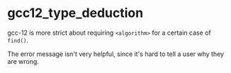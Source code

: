 # gcc12_type_deduction

gcc-12 is more strict about requiring `<algorithm>` for a certain case of `find()`.

The error message isn't very helpful, since it's hard to tell a user why they are wrong.
